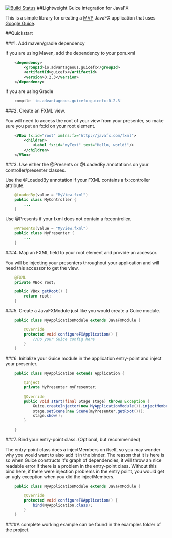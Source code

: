 [![Build Status](https://travis-ci.org/advantageous/guicefx.png)](https://travis-ci.org/advantageous/guicefx)
##Lightweight Guice integration for JavaFX

This is a simple library for creating a [MVP](http://en.wikipedia.org/wiki/Model%E2%80%93view%E2%80%93presenter)
JavaFX application that uses [Google Guice](https://code.google.com/p/google-guice/).

##Quickstart

###1. Add maven/gradle dependency

If you are using Maven, add the dependency to your pom.xml
```xml
    <dependency>
        <groupId>io.advantageous.guicefx</groupId>
        <artifactId>guicefx</artifactId>
        <version>0.2.3</version>
    </dependency>
```
If you are using Gradle
```groovy
    compile 'io.advantageous.guicefx:guicefx:0.2.3'
```

###2. Create an FXML view.

You will need to access the root of your view from your presenter, so make sure you put an fx:id on your root element.

```xml
    <VBox fx:id="root" xmlns:fx="http://javafx.com/fxml">
        <children>
            <Label fx:id="myText" text="Hello, world!"/>
        </children>
    </VBox>
```

###3. Use either the @Presents or @LoadedBy annotations on your controller/presenter classes.

Use the @LoadedBy annotation if your FXML contains a fx:controller attribute.

```java
    @LoadedBy(value = "MyView.fxml")
    public class MyController {
        ...
    }
```

Use @Presents if your fxml does not contain a fx:controller.

```java
    @Presents(value = "MyView.fxml")
    public class MyPresenter {
        ...
    }
```

###4. Map an FXML field to your root element and provide an accessor.

You will be injecting your presenters throughout your application and will need this accessor to get the view.

```java
    @FXML
    private VBox root;

    public VBox getRoot() {
        return root;
    }
```

###5. Create a JavaFXModule just like you would create a Guice module.

```java
    public class MyApplicationModule extends JavaFXModule {

        @Override
        protected void configureFXApplication() {
            //Do your Guice config here
        }
    }
```

###6. Initialize your Guice module in the application entry-point and inject your presenter.

```java
    public class MyApplication extends Application {

        @Inject
        private MyPresenter myPresenter;

        @Override
        public void start(final Stage stage) throws Exception {
            Guice.createInjector(new MyApplicationModule()).injectMembers(this);
            stage.setScene(new Scene(myPresenter.getRoot()));
            stage.show();
        }

    }
```

###7. Bind your entry-point class. (Optional, but recommended)

The entry-point class does a injectMembers on itself, so you may wonder why you would want to also add it in the binder.
The reason that it is here is so when Guice constructs it's graph of dependencies, it will throw an nice readable error
if there is a problem in the entry-point class.  Without this bind here, if there were injection problems in
the entry point, you would get an ugly exception when you did the injectMembers.

```java
    public class MyApplicationModule extends JavaFXModule {

        @Override
        protected void configureFXApplication() {
            bind(MyApplication.class);
        }
    }
```

####A complete working example can be found in the examples folder of the project.

